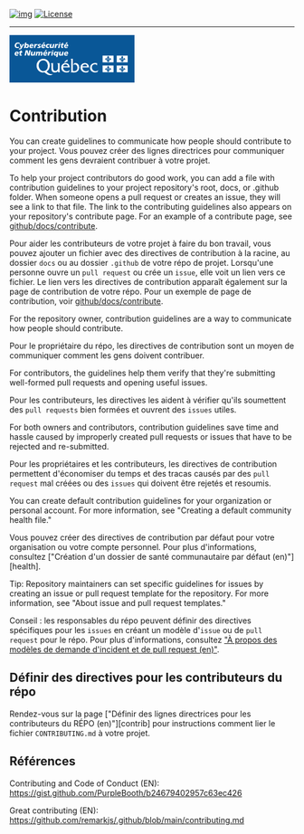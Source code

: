 <!-- ENTETE -->
[![img](https://img.shields.io/badge/Lifecycle-Experimental-339999)](https://www.quebec.ca/gouv/politiques-orientations/vitrine-numeriqc/accompagnement-des-organismes-publics/demarche-conception-services-numeriques)
[![License](https://img.shields.io/badge/Licence-LiLiQ--R-blue)](LICENSE_FR)

---

<div>
    <img src="./images/mcn.png">
</div>
<!-- FIN ENTETE -->

# Contribution  

You can create guidelines to communicate how people should contribute to your project.
Vous pouvez créer des lignes directrices pour communiquer comment les gens devraient contribuer à votre projet.


To help your project contributors do good work, you can add a file with contribution guidelines to your project repository's root, docs, or .github folder. When someone opens a pull request or creates an issue, they will see a link to that file. The link to the contributing guidelines also appears on your repository's contribute page. For an example of a contribute page, see [github/docs/contribute][contribute].

Pour aider les contributeurs de votre projet à faire du bon travail, vous pouvez ajouter un fichier avec des directives de contribution à la racine, au dossier `docs` ou au dossier `.github` de votre répo de projet. Lorsqu'une personne ouvre un `pull request` ou crée un `issue`, elle voit un lien vers ce fichier. Le lien vers les directives de contribution apparaît également sur la page de contribution de votre répo. Pour un exemple de page de contribution, voir [github/docs/contribute][contribute].

For the repository owner, contribution guidelines are a way to communicate how people should contribute.

Pour le propriétaire du répo, les directives de contribution sont un moyen de communiquer comment les gens doivent contribuer.

For contributors, the guidelines help them verify that they're submitting well-formed pull requests and opening useful issues.

Pour les contributeurs, les directives les aident à vérifier qu'ils soumettent des `pull requests` bien formées et ouvrent des `issues` utiles.

For both owners and contributors, contribution guidelines save time and hassle caused by improperly created pull requests or issues that have to be rejected and re-submitted.

Pour les propriétaires et les contributeurs, les directives de contribution permettent d'économiser du temps et des tracas causés par des `pull request` mal créées ou des `issues` qui doivent être rejetés et resoumis.

You can create default contribution guidelines for your organization or personal account. For more information, see "Creating a default community health file."

Vous pouvez créer des directives de contribution par défaut pour votre organisation ou votre compte personnel. Pour plus d'informations, consultez ["Création d'un dossier de santé communautaire par défaut (en)"][health].

Tip: Repository maintainers can set specific guidelines for issues by creating an issue or pull request template for the repository. For more information, see "About issue and pull request templates."

Conseil : les responsables du répo peuvent définir des directives spécifiques pour les `issues` en créant un modèle d'`issue` ou de `pull request` pour le répo. Pour plus d'informations, consultez ["À propos des modèles de demande d'incident et de pull request (en)"][modele-pr]. 

## Définir des directives pour les contributeurs du répo

Rendez-vous sur la page ["Définir des lignes directrices pour les contributeurs du RÉPO (en)"][contrib] pour instructions comment lier le fichier `CONTRIBUTING.md` à votre projet.


## Références 

Contributing and Code of Conduct (EN): https://gist.github.com/PurpleBooth/b24679402957c63ec426

Great contributing (EN): https://github.com/remarkjs/.github/blob/main/contributing.md


<!-- Définitions -->
[contribute]: https://github.com/github/docs/contribute
[modele-pr]: https://docs.github.com/en/articles/about-issue-and-pull-request-templates